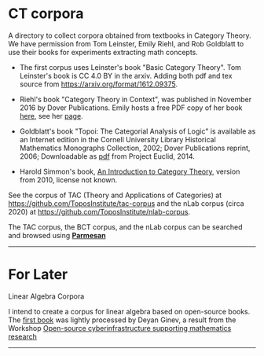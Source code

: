 # CT corpora
A directory to collect  corpora obtained from textbooks in Category Theory. We have permission from Tom Leinster, Emily Riehl, and Rob Goldblatt to use their books for experiments extracting math concepts.


* The first corpus uses Leinster's book "Basic Category Theory".
Tom Leinster's book is CC 4.0 BY in the arxiv. 
Adding both pdf and tex source from https://arxiv.org/format/1612.09375.

* Riehl's book "Category Theory in Context", was published in November 2016 by Dover Publications. 
Emily hosts a free PDF copy of her book [here](https://emilyriehl.github.io/files/context.pdf), see her [page](https://math.jhu.edu/~eriehl/context/).

* Goldblatt's book "Topoi: The Categorial Analysis of Logic" is available as an Internet edition in the Cornell University Library Historical Mathematics Monographs Collection, 2002;
Dover Publications reprint, 2006;
Downloadable as [pdf](https://projecteuclid.org/ebooks/books-by-independent-authors/Topoi-The-Categorial-Analysis-of-Logic/toc/bia/1403013939) from Project Euclid, 2014. 


* Harold Simmon's book, [An Introduction to Category Theory](https://dl.icdst.org/pdfs/files3/589bdb0ed138159a2b3e5ccb4268a9f9.pdf), version from 2010, license not known. 

See the corpus of TAC (Theory and Applications of Categories) at https://github.com/ToposInstitute/tac-corpus and
the nLab corpus (circa 2020) at https://github.com/ToposInstitute/nlab-corpus.

The TAC corpus, the BCT corpus, and the nLab corpus can be searched and browsed using
[**Parmesan**](http://www.jacobcollard.com/parmesan2/)

---------------------
# For Later

Linear Algebra Corpora

I intend to create a corpus for linear algebra based on open-source books. The [first book](https://drive.google.com/drive/u/0/folders/1PTbDmPmuIYSHp3F5QEhZ6jeX84W69iwl) was lightly processed by Deyan Ginev,  a result from the Workshop 
[Open-source cyberinfrastructure supporting mathematics research](https://aimath.org/pastworkshops/cyberinfrastructure.html)

-----------------------

